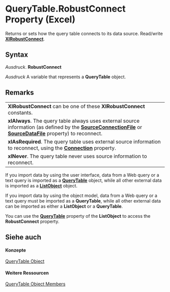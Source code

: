 
# QueryTable.RobustConnect Property (Excel)

Returns or sets how the query table connects to its data source. Read/write  **[XlRobustConnect](124b8c0f-5120-043e-f226-80d0a7fefe15.md)**.


## Syntax

 _Ausdruck_. **RobustConnect**

 _Ausdruck_ A variable that represents a **QueryTable** object.


## Remarks


||
|:-----|
|**XlRobustConnect** can be one of these **XlRobustConnect** constants.|
|**xlAlways**. The query table always uses external source information (as defined by the **[SourceConnectionFile](2f7472a2-dbac-5dbb-ea27-1508211f001f.md)** or **[SourceDataFile](c6fb30b8-c909-7509-65bc-f6df9a3640c6.md)** property) to reconnect.|
|**xlAsRequired**. The query table uses external source information to reconnect, using the **[Connection](a576c5d2-113c-cbd0-1ad2-aa46591944de.md)** property.|
|**xlNever**. The query table never uses source information to reconnect.|
If you import data by using the user interface, data from a Web query or a text query is imported as a  **[QueryTable](505b84ea-64b3-b4fe-741a-de6884eb69eb.md)** object, while all other external data is imported as a **[ListObject](46de6c4f-8ce0-0c7d-da59-6e52f5eab612.md)** object.

If you import data by using the object model, data from a Web query or a text query must be imported as a  **QueryTable**, while all other external data can be imported as either a **ListObject** or a **QueryTable**.

You can use the  **[QueryTable](fe019d61-654a-9c87-0bf4-30590a1274ca.md)** property of the **ListObject** to access the **RobustConnect** property.


## Siehe auch


#### Konzepte


[QueryTable Object](505b84ea-64b3-b4fe-741a-de6884eb69eb.md)
#### Weitere Ressourcen


[QueryTable Object Members](http://msdn.microsoft.com/library/9a61f024-c1dc-c11b-942f-ff2a6617bdc4%28Office.15%29.aspx)